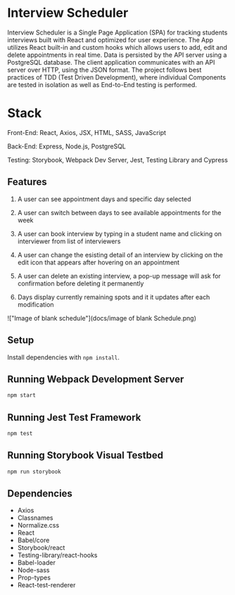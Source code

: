 # Interview Scheduler
Interview Scheduler is a Single Page Application (SPA) for tracking students interviews built with React and optimized for user experience. The App utilizes React built-in and custom hooks which allows users to add, edit and delete appointments in real time. Data is persisted by the API server using a PostgreSQL database. The client application communicates with an API server over HTTP, using the JSON format. The project follows best practices of TDD (Test Driven Development), where individual Components are tested in isolation as well as End-to-End testing is performed.
# Stack
Front-End: React, Axios, JSX, HTML, SASS, JavaScript

Back-End: Express, Node.js, PostgreSQL

Testing: Storybook, Webpack Dev Server, Jest, Testing Library and Cypress

## Features 
1. A user can see appointment days and specific day selected

2. A user can switch between days to see available appointments for the week

3. A user can book interview by typing in a student name and clicking on interviewer from list of interviewers

4. A user can change the esisting detail of an interview by clicking on the edit icon that appears after hovering on an appointment

5. A user can delete an existing interview, a pop-up message will ask for confirmation before deleting it permanently

6. Days display currently remaining spots and it it updates after each modification

!["Image of blank schedule"](docs/image of blank Schedule.png)


## Setup

Install dependencies with `npm install`.

## Running Webpack Development Server
```sh
npm start
```
## Running Jest Test Framework
```sh
npm test
```
## Running Storybook Visual Testbed
```sh
npm run storybook
```
## Dependencies

- Axios
- Classnames
- Normalize.css
- React
- Babel/core
- Storybook/react
- Testing-library/react-hooks
- Babel-loader
- Node-sass
- Prop-types
- React-test-renderer



